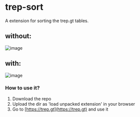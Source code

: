 # trep-sort
A extension for sorting the trep.gt tables.

## without:
![image](https://github.com/chamale-rac/trep-sort/assets/63200593/23c6f6d3-a4af-428e-8d50-d206d8cbff2a)

## with:
![image](https://github.com/chamale-rac/trep-sort/assets/63200593/2e9b0935-af80-4e1f-99aa-7cfb30efb1eb)

### How to use it?
1. Download the repo
2. Upload the dir as 'load unpacked extension' in your browser
3. Go to [https://trep.gt](https://trep.gt) and use it
